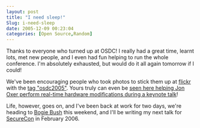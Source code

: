 ```yaml
---
layout: post
title: "I need sleep!"
Slug: i-need-sleep
date: 2005-12-09 00:23:04
categories: [Open Source,Random]
---
```

Thanks to everyone who turned up at OSDC! I really had a great time, learnt lots, met new people, and I even had fun helping to run the whole conference. I'm absolutely exhausted, but would do it all again tomorrow if I could!

We've been encouraging people who took photos to stick them up at [flickr](http://flickr.com/) with the [tag "osdc2005"](http://flickr.com/photos/tags/osdc2005/). Yours truly can even be [seen here helping Jon Oxer perform real-time hardware modifications during a keynote talk](http://flickr.com/photos/20392752@N00/70446847/)!

Life, however, goes on, and I've been back at work for two days, we're heading to [Bogie Bush](http://bogiebush.com/) this weekend, and I'll be writing my next talk for [SecureCon](http://securecon.unimelb.edu.au/) in February 2006.
